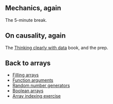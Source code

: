 ## Mechanics, again

The 5-minute break.

## On causality, again

The [Thinking clearly with
data](https://www.perlego.com/book/2646783/thinking-clearly-with-data-a-guide-to-quantitative-reasoning-and-analysis-pdf) book, and the prep.

## Back to arrays

* [Filling
  arrays](https://lisds.github.io/textbook/arrays/filling_arrays)
* [Function
  arguments](https://lisds.github.io/textbook/arrays/function_arguments)
* [Random number
  generators](https://lisds.github.io/textbook/arrays/rng_choice)
* [Boolean
  arrays](https://lisds.github.io/textbook/arrays/boolean_arrays)
* [Array indexing
  exercise](https://ds.lis.2i2c.cloud/hub/user-redirect/git-pull?repo=https%3A//github.com/lisds/array_indexing&subPath=array_indexing.ipynb)
